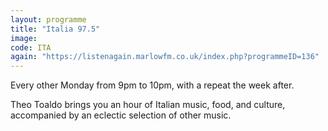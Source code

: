 ```yaml
---
layout: programme
title: "Italia 97.5"
image: 
code: ITA
again: "https://listenagain.marlowfm.co.uk/index.php?programmeID=136"
---
```

Every other Monday from 9pm to 10pm, with a repeat the week after. 

Theo Toaldo brings you an hour of Italian music, food, and culture, accompanied by an eclectic selection of other music. 